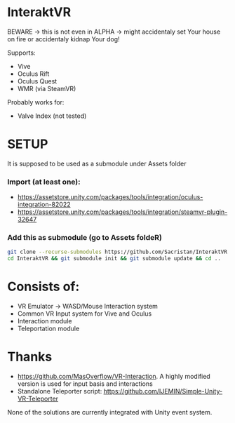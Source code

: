 # InteraktVR
BEWARE -> this is not even in ALPHA -> might accidentaly set Your house on fire or accidentaly kidnap Your dog!

Supports:
* Vive
* Oculus Rift
* Oculus Quest
* WMR (via SteamVR)

Probably works for:
* Valve Index (not tested)

# SETUP
It is supposed to be used as a submodule under Assets folder

### Import (at least one):
* https://assetstore.unity.com/packages/tools/integration/oculus-integration-82022
* https://assetstore.unity.com/packages/tools/integration/steamvr-plugin-32647

### Add this as submodule (go to Assets foldeR)
```bash
git clone --recurse-submodules https://github.com/Sacristan/InteraktVR.git
cd InteraktVR && git submodule init && git submodule update && cd ..
```

# Consists of:
* VR Emulator -> WASD/Mouse Interaction system 
* Common VR Input system for Vive and Oculus
* Interaction module
* Teleportation module

# Thanks
* https://github.com/MasOverflow/VR-Interaction. A highly modified version is used for input basis and interactions
* Standalone Teleporter script: https://github.com/IJEMIN/Simple-Unity-VR-Teleporter


None of the solutions are currently integrated with Unity event system.
